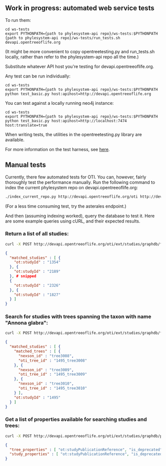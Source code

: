 
## Work in progress: automated web service tests

To run them:

    cd ws-tests
    export PYTHONPATH={path to phylesystem-api repo}/ws-tests:$PYTHONPATH
    {path to phylesystem-api repo}/ws-tests/run_tests.sh devapi.opentreeoflife.org

(It might be more convenient to copy opentreetesting.py and
run_tests.sh locally, rather than refer to the phylesystem-api repo
all the time.)

Substitute whatever API host you're testing for devapi.opentreeoflife.org.

Any test can be run individually:

    cd ws-tests
    export PYTHONPATH={path to phylesystem-api repo}/ws-tests:$PYTHONPATH
    python test_basic.py host:apihost=http://devapi.opentreeoflife.org

You can test against a locally running neo4j instance:

    cd ws-tests
    export PYTHONPATH={path to phylesystem-api repo}/ws-tests:$PYTHONPATH
    python test_basic.py host:apihost=http://localhost:7474 host:translate=true

When writing tests, the utilities in the opentreetesting.py library are available.

For more information on the test harness, see [here](https://github.com/OpenTreeOfLife/phylesystem-api/blob/master/ws-tests/README.md).


## Manual tests

Currently, there few automated tests for OTI. You can, however, fairly thoroughly test the performance manually. Run the following command to index the current phylesystem repo on devapi.opentreeoflife.org:

```bash
./index_current_repo.py http://devapi.opentreeoflife.org/oti http://devapi.opentreeoflife.org/api
```

(For a less time consuming test, try the asterales endpoint.)

And then (assuming indexing worked), query the database to test it. Here are some example queries using cURL, and their expected results.

### Return a list of all studies:

```bash
curl -X POST http://devapi.opentreeoflife.org/oti/ext/studies/graphdb/find_studies
``` 

```json
{
  "matched_studies" : [ {
    "ot:studyId" : "1354"
  }, {
    "ot:studyId" : "2189"
  }, # snipped
  {
    "ot:studyId" : "2326"
  }, {
    "ot:studyId" : "1827"
  } ]
}
```

### Search for studies with trees spanning the taxon with name "Annona glabra":

```bash
curl -X POST http://devapi.opentreeoflife.org/oti/ext/studies/graphdb/find_trees -H "content-type: application/json" -d '{"property":"ot:ottTaxonName","value":"Annona glabra"}'
```

```json
{
  "matched_studies" : [ {
    "matched_trees" : [ {
      "nexson_id" : "tree3008",
      "oti_tree_id" : "1495_tree3008"
    }, {
      "nexson_id" : "tree3009",
      "oti_tree_id" : "1495_tree3009"
    }, {
      "nexson_id" : "tree3010",
      "oti_tree_id" : "1495_tree3010"
    } ],
    "ot:studyId" : "1495"
  } ]
}
```

### Get a list of properties available for searching studies and trees:

```bash
curl -X POST http://devapi.opentreeoflife.org/oti/ext/studies/graphdb/properties
```

```json
{
  "tree_properties" : [ "ot:studyPublicationReference", "is_deprecated", "ot:focalCladeOTTTaxonName", "ot:studyLastEditor", "ot:studyModified", "ot:studyLabel", "ot:comment", "ot:studyId", "ot:dataDeposit", "ot:authorContributed", "ot:studyUploaded", "ot:studyYear", "ot:focalCladeTaxonName", "ot:tag", "ot:curatorName", "ot:studyPublication", "ot:focalCladeOTTId", "ot:focalClade" ],
  "study_properties" : [ "ot:studyPublicationReference", "is_deprecated", "ot:focalCladeOTTTaxonName", "ot:studyLastEditor", "ot:studyModified", "ot:studyLabel", "ot:comment", "ot:studyId", "ot:dataDeposit", "ot:authorContributed", "ot:studyUploaded", "ot:studyYear", "ot:focalCladeTaxonName", "ot:tag", "ot:curatorName", "ot:studyPublication", "ot:focalCladeOTTId", "ot:focalClade" ]
}
```
